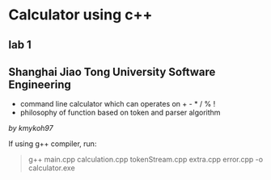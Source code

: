 # Calculator using c++

## lab 1

## Shanghai Jiao Tong University Software Engineering

* command line calculator which can operates on + - * / % !  
* philosophy of function based on token and parser algorithm

*by kmykoh97*






If using g++ compiler, run:  
> g++ main.cpp calculation.cpp tokenStream.cpp extra.cpp error.cpp -o calculator.exe